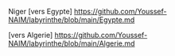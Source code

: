 Niger
[vers Egypte] https://github.com/Youssef-NAIM/labyrinthe/blob/main/Egypte.md

[vers Algerie]  https://github.com/Youssef-NAIM/labyrinthe/blob/main/Algerie.md